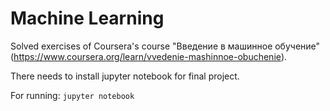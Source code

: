 Machine Learning
=================

Solved exercises of Coursera's course "Введение в машинное обучение"
(https://www.coursera.org/learn/vvedenie-mashinnoe-obuchenie).

There needs to install jupyter notebook for final project.

For running: `jupyter notebook`

